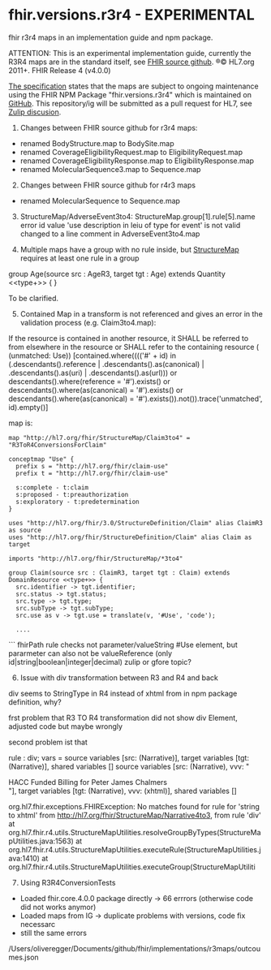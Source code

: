 # fhir.versions.r3r4 - EXPERIMENTAL
fhir r3r4 maps in an implementation guide and npm package. 

ATTENTION: This is an experimental implementation guide, currently the R3R4 maps are in the standard itself, see [FHIR source github](https://github.com/HL7/fhir/tree/master/implementations/r3maps/R3toR4). ®© HL7.org 2011+. FHIR Release 4 (v4.0.0) 

[The specification](https://www.hl7.org/fhir/r3maps.html) states that the maps are subject to ongoing maintenance using the FHIR NPM Package "fhir.versions.r3r4" which is maintained on [GitHub](https://github.com/FHIR/r3r4). This repository/ig will be submitted as a pull request for HL7, see [Zulip discusion](https://chat.fhir.org/#narrow/stream/179166-implementers/topic/Maps.20np.20mpackage.20for.20R3.20to.20R4.3F).

1. Changes between FHIR source github for r3r4 maps:
* renamed BodyStructure.map to BodySite.map
* renamed CoverageEligibilityRequest.map to EligibilityRequest.map
* renamed CoverageEligibilityResponse.map to EligibilityResponse.map
* renamed MolecularSequence3.map to Sequence.map

2. Changes between FHIR source github for r4r3 maps
* renamed MolecularSequence to Sequence.map

3. StructureMap/AdverseEvent3to4: StructureMap.group[1].rule[5].name	error	id value 'use description in leiu of type for event' is not valid
changed to a line comment in AdverseEvent3to4.map

4. Multiple maps have a group with no rule inside, but [StructureMap](http://www.hl7.org/fhir/structuremap.html) requires at least one rule in a group 

group Age(source src : AgeR3, target tgt : Age) extends Quantity <<type+>> {
}

To be clarified.

5. Contained Map in a transform is not referenced and gives an error in the validation process (e.g. Claim3to4.map):

If the resource is contained in another resource, it SHALL be referred to from elsewhere in the resource or SHALL refer to the containing resource ( (unmatched: Use)) [contained.where(((('#' + id) in (.descendants().reference | .descendants().as(canonical) | .descendants().as(uri) | .descendants().as(url))) or descendants().where(reference = '#').exists() or descendants().where(as(canonical) = '#').exists() or descendants().where(as(canonical) = '#').exists()).not()).trace('unmatched', id).empty()]

map is:

```
map "http://hl7.org/fhir/StructureMap/Claim3to4" = "R3ToR4ConversionsForClaim"

conceptmap "Use" {
  prefix s = "http://hl7.org/fhir/claim-use"
  prefix t = "http://hl7.org/fhir/claim-use"

  s:complete - t:claim
  s:proposed - t:preauthorization
  s:exploratory - t:predetermination
}

uses "http://hl7.org/fhir/3.0/StructureDefinition/Claim" alias ClaimR3 as source
uses "http://hl7.org/fhir/StructureDefinition/Claim" alias Claim as target

imports "http://hl7.org/fhir/StructureMap/*3to4"

group Claim(source src : ClaimR3, target tgt : Claim) extends DomainResource <<type+>> {
  src.identifier -> tgt.identifier;
  src.status -> tgt.status;
  src.type -> tgt.type;
  src.subType -> tgt.subType;
  src.use as v -> tgt.use = translate(v, '#Use', 'code');

  ....

```
  <rule>
      <name value="use"/>
      <source>
        <context value="src"/>
        <element value="use"/>
        <variable value="v"/>
      </source>
      <target>
        <context value="tgt"/>
        <contextType value="variable"/>
        <element value="use"/>
        <transform value="translate"/>
        <parameter>
          <valueId value="v"/>
        </parameter>
        <parameter>
          <valueString value="#Use"/>
        </parameter>
        <parameter>
          <valueString value="code"/>
        </parameter>
      </target>
    </rule>
```
fhirPath rule checks not parameter/valueString #Use element, but pararmeter can also not be valueReference (only id|string|boolean|integer|decimal)
zulip or gfore topic?

6. Issue with div transformation between R3 and R4 and back

div seems to StringType in R4 instead of xhtml from in npm package definition, why?

frst problem that R3 TO R4 transformation did not show div Element, adjusted code but maybe wrongly

second problem ist that

 rule : div; vars = source variables [src: (Narrative)], target variables [tgt: (Narrative)], shared variables []
source variables [src: (Narrative), vvv: "<div xmlns="http://www.w3.org/1999/xhtml">HACC Funded Billing for Peter James Chalmers</div>"], target variables [tgt: (Narrative), vvv: (xhtml)], shared variables []


org.hl7.fhir.exceptions.FHIRException: No matches found for rule for 'string to xhtml' from http://hl7.org/fhir/StructureMap/Narrative4to3, from rule 'div'
    at org.hl7.fhir.r4.utils.StructureMapUtilities.resolveGroupByTypes(StructureMapUtilities.java:1563)
    at org.hl7.fhir.r4.utils.StructureMapUtilities.executeRule(StructureMapUtilities.java:1410)
    at org.hl7.fhir.r4.utils.StructureMapUtilities.executeGroup(StructureMapUtiliti

7. Using R3R4ConversionTests

* Loaded fhir.core.4.0.0 package directly -> 66 errrors (otherwise code did not works anymor)
* Loaded maps from IG -> duplicate problems with versions, code fix necessarc
* still the same errors

/Users/oliveregger/Documents/github/fhir/implementations/r3maps/outcoumes.json